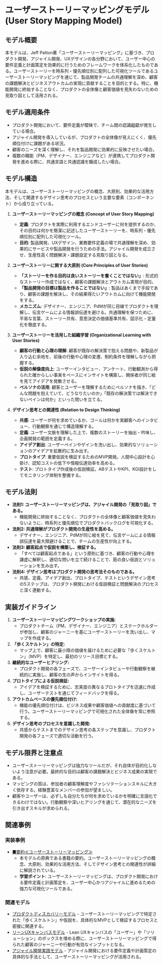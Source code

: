 # ユーザーストーリーマッピングモデル (User Story Mapping Model)

## モデル概要
本モデルは、Jeff Patton著「ユーザーストーリーマッピング」に基づき、プロダクト開発、アジャイル開発、UXデザインの各分野において、ユーザー中心の要件定義と計画策定を効果的に行うためのフレームワークを体系化したものである。ユーザーストーリーを時系列・優先順位別に配列した可視化ツールであるユーザーストーリーマッピングを通じて、製品開発チームの共通理解を深め、顧客の課題解決とビジネスアウトカムの実現に貢献することを目的とする。特に、機能開発に終始することなく、プロダクトの全体像と顧客価値を見失わないための見取り図として活用される。

## モデル適用条件
- プロダクト開発において、要件定義が曖昧で、チーム間の認識齟齬が発生している場合。
- アジャイル開発を導入しているが、プロダクトの全体像が見えにくく、優先順位付けに課題がある状況。
- 顧客のニーズを深く理解し、それを製品開発に効果的に反映させたい場合。
- 複数の職能（PM、デザイナー、エンジニアなど）が連携してプロダクト開発を進める際に、共通言語と共通認識を醸成したい場合。

## モデル構造
本モデルは、ユーザーストーリーマッピングの概念、大原則、効果的な活用方法、そして関連するデザイン思考のプロセスという主要な要素（コンポーネント）から成り立っている。

1.  **ユーザーストーリーマッピングの概念 (Concept of User Story Mapping)**
    -   **定義**: プロダクトを実際に利用するエンドユーザーに何を提供するのか、その目的は何かを簡潔に記述したユーザーストーリーを、時系列・優先順位別に配列した可視化ツール。
    -   **目的**: 製品開発、UXデザイン、業務要件定義の場で共通理解を深め、効果的にサービスや製品開発を行うための手法。アジャイル開発を成立させ、生産性高く問題解決・課題設定する見取り図となる。

2.  **ユーザーストーリーに関する大原則 (Core Principles of User Stories)**
    -   **「ストーリーを作る目的は良いストーリーを書くことではない」**: 形式的なストーリー作成ではなく、顧客の課題解決とアウトカム実現が目的。
    -   **「製品開発の目標は製品を作ることではない」**: 製品はあくまで手段であり、顧客の課題を解決し、その結果得たいアウトカムに向けて機能開発をする。
    -   **メカニズム**: デザイナー、エンジニア、PdMが同じ目線でプロダクトを理解し、伝言ゲームによる情報誤伝達を避ける。共通理解を保つために、平易な言葉、ストーリー共有、意思決定の価値基準共有、図示化・定量化を徹底する。

3.  **ユーザーストーリーを活用した組織学習 (Organizational Learning with User Stories)**
    -   **顧客の行動と心理の理解**: 顧客が既存の解決策で抱える問題や、新製品が入り込む余地を、前後の行動や心理の変遷、制約条件を理解しながら把握する。
    -   **仮説の解像度向上**: ユーザーインタビュー、アンケート、行動観測から得られた確からしい事実をベースにインサイトを構築し、関係者が同じ絵を見てアイデアを発散させる。
    -   **ペルソナの活用**: 顧客とユーザーを理解するためにペルソナを描き、「どんな問題を抱えていて、どうなりたいのか」「既存の解決策では解決できないペインは何か」といった問いを立てる。

4.  **デザイン思考との関連性 (Relation to Design Thinking)**
    -   **共感**: ユーザーが何を求めているか、ゴールは何かを実顧客へのインタビュー、行動観察を通じて構造理解する。
    -   **定義**: ユーザー文脈を理解した上で、複数のストーリーを抽出・吟味し、企画開発の範囲を定義する。
    -   **アイデア創出**: ユーザーペインやゲインを洗い出し、効果的なソリューションのアイデアを拡散的に生み出す。
    -   **プロトタイプ**: 重要仮説を検証するためのMVP開発。人間中心設計を心掛け、認知コストの低下や情報伝達効率を高める。
    -   **テスト**: プロトタイプ作成後の仮説検証。ABテストやKPI、KGI設計をしてモニタリング体制を整備する。

## モデル法則
- **法則1: ユーザーストーリーマッピングは、アジャイル開発の「見取り図」である。**
  -   機能開発に終始することなく、プロダクトの全体像と顧客価値を見失わないように、時系列と優先順位でプロダクトバックログを可視化する。
- **法則2: 共通理解がプロダクト開発の生産性を高める。**
  -   デザイナー、エンジニア、PdMが同じ絵を見て、伝言ゲームによる情報誤伝達を最大限避けることで、チームの生産性が向上する。
- **法則3: 顧客起点で仮説を構築し、検証する。**
  -   「すべては顧客起点である」という原則に基づき、顧客の行動や心理を謙虚に解釈し、適切な問いを立て続けることで、筋の良い仮説とソリューションを生み出す。
- **法則4: デザイン思考はプロダクト開発の思考法そのものである。**
  -   共感、定義、アイデア創出、プロトタイプ、テストというデザイン思考の5ステップは、プロダクト開発における仮説検証と問題解決のプロセスと深く連動する。

## 実装ガイドライン
1.  **ユーザーストーリーマッピングワークショップの実施:**
    -   プロダクトチーム（PM、デザイナー、エンジニア）とステークホルダーが参加し、顧客のジャーニーを基にユーザーストーリーを洗い出し、マップを作成する。
2.  **「歩くスケルトン」の特定:**
    -   マップ上で、顧客に最小限の価値を届けるために必要な「歩くスケルトン」（MVP）を特定し、最初のリリース目標とする。
3.  **継続的なユーザーヒアリング:**
    -   プロダクト開発の各フェーズで、ユーザーインタビューや行動観察を継続的に実施し、顧客の生の声からインサイトを得る。
4.  **プロトタイプによる仮説検証:**
    -   アイデアを検証するために、忠実度の異なるプロトタイプを迅速に作成し、ユーザーテストを通じてフィードバックを得る。
5.  **アウトカムベースの優先順位付け:**
    -   機能の優先順位付けは、ビジネス成果や顧客価値への貢献度に基づいて行う。ユーザーストーリーマッピングで可視化された全体像を常に参照する。
6.  **デザイン思考のプロセスを意識した開発:**
    -   共感からテストまでのデザイン思考の各ステップを意識し、プロダクト開発の各フェーズで適切な活動を行う。

## モデル限界と注意点
- ユーザーストーリーマッピングは強力なツールだが、それ自体が目的化しないよう注意が必要。最終的な目的は顧客の課題解決とビジネス成果の実現である。
- マッピングの質は、参加者の顧客理解度やファシリテーションスキルに大きく依存する。経験豊富なメンバーの参加が望ましい。
- 顧客やユーザーは、必ずしも自分たちが何を求めているかを明確に言語化できるわけではない。行動観察や深いヒアリングを通じて、潜在的なニーズを引き出すスキルが求められる。

## 関連事例

### 実装事例
- [■要約≪ユーザーストーリーマッピング≫](https://ty25148248.hatenablog.com/entry/2023/12/29/164117)
  -   本モデルの原典である書籍の要約。ユーザーストーリーマッピングの概念、大原則、効果的な活用方法、そしてデザイン思考との関連性が詳細に解説されている。
  -   **学習ポイント**: ユーザーストーリーマッピングは、プロダクト開発における要件定義と計画策定を、ユーザー中心かつアジャイルに進めるための強力な可視化ツールである。

### 関連モデル
- [プロダクトディスカバリーモデル](../ProductManager/プロダクトディスカバリーモデル.md) - ユーザーストーリーマッピングで特定された「歩くスケルトン」や仮説を、具体的なMVPとして検証するプロセスと密接に関連する。
- [リーンUXキャンバスモデル](../ProductManager/リーンUXキャンバスモデル.md) - Lean UXキャンバスの「ユーザー」や「ソリューション」のボックスを埋める際に、ユーザーストーリーマッピングで得られた顧客のジャーニーや行動が有効なインプットとなる。
- [アジャイル開発実践モデル](../EngingeeringManager/アジャイル開発実践モデル.md) - アジャイル開発における要件定義や計画策定の具体的な手法として、ユーザーストーリーマッピングが活用される。
